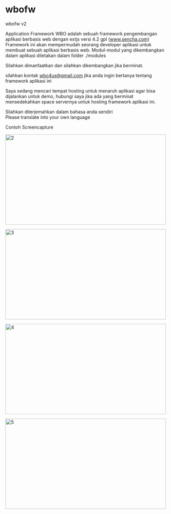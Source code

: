 wbofw
=====

wbofw v2

Application Framework WBO
  adalah sebuah framework
  pengembangan aplikasi berbasis web dengan extjs versi 4.2 gpl (www.sencha.com)
  Framework ini akan mempermudah seorang developer aplikasi untuk membuat 
  sebuah aplikasi berbasis web. Modul-modul yang dikembangkan dalam aplikasi
  diletakan dalam folder ./modules

Silahkan dimanfaatkan dan silahkan dikembangkan jika berminat.

silahkan kontak wbo4us@gmail.com jika anda ingin bertanya tentang framework aplikasi ini

Saya sedang mencari tempat hosting untuk menaruh aplikasi agar bisa dijalankan untuk demo,
hubungi saya jika ada yang berminat mensedekahkan space servernya untuk hosting framework aplikasi ini.

Silahkan diterjemahkan dalam bahasa anda sendiri			
Please translate into your own language			
							
Contoh Screencapture

<a href="http://www.flickr.com/photos/109531669@N08/10986985066/" title="2 oleh wbo4us, di Flickr"><img src="http://farm3.staticflickr.com/2805/10986985066_cc8d05a51a.jpg" width="500" height="281" alt="2"></a>

<a href="http://www.flickr.com/photos/109531669@N08/10987098973/" title="3 oleh wbo4us, di Flickr"><img src="http://farm8.staticflickr.com/7343/10987098973_c0a84ac58a.jpg" width="500" height="281" alt="3"></a>

<a href="http://www.flickr.com/photos/109531669@N08/10986888535/" title="4 oleh wbo4us, di Flickr"><img src="http://farm6.staticflickr.com/5502/10986888535_b1cae64341.jpg" width="500" height="281" alt="4"></a>

<a href="http://www.flickr.com/photos/109531669@N08/10987098573/" title="5 oleh wbo4us, di Flickr"><img src="http://farm6.staticflickr.com/5482/10987098573_07d9050d57.jpg" width="500" height="281" alt="5"></a>
